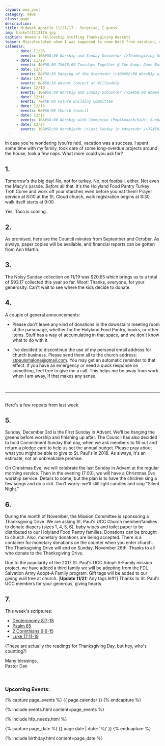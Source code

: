 ```yaml
---
layout: mwa_post
category: news
class: page
description:
title: Midweek Apostle 11/21/17 - Surprise, I guess.
img: baskets111317a.jpg
caption: Women's Fellowship Stuffing Thanksgiving Baskets
teaser: Miscalculated when I was supposed to come back from vacation, so here I am.
calendar: 
     - date: 11/26
       events: 10&#58;00 Worship and Sunday School<br />Thanksgiving Sunday<br />Christ the King Sunday
     - date: 11/28
       events: 4&#58;00-7&#58;00 Tuesdays Together @ Sue &amp; Dave Burlingham's house<br />2959 Schumacher Road, Malone, WI
     - date: 12/3
       events: 8&#58;30 Hanging of the Greens<br />10&#58;00 Worship with Communion<br />Kids' Sunday! <br />First Sunday in Advent<br /><strong>Commitment Sunday</strong>
     - date: 12/4
       events: 6&#58;30 Advent Concert at Willowdale
     - date: 12/10
       events: 10&#58;00 Worship and Sunday School<br />5&#58;00 Women's Fellowship Christmas Gathering @ Altona Restaurant
     - date: 12/11
       events: 7&#58;00 Future Building Committee
     - date: 12/13
       events: 6&#58;00 Church Council
     - date: 12/17
       events: 10&#58;00 Worship with Communion (Pew)&mdash;Kids' Sunday! <br />Noisy Sunday!
     - date: 12/24
       events: 10&#58;00 Worship<br />Last Sunday in Advent<br />7&#58;00 Christmas Eve Service
---
```


In case you're wondering (you're not), vacation was a success. I spent some time with my family, took care of some long-overdue projects around the house, took a few naps. What more could you ask for? <!--more-->

## 1.

Tomorrow's the big day! No, not for turkey. No, not football, either. Not even the Macy's parade. <em>Before</em> all that, it's the Holyland Food Pantry Turkey Trot! Come and work off your starches even before you eat them! Prayer service at 8:00 at the St. Cloud church, walk registration begins at 8:30, walk itself starts at 9:00.

Yes, Taco is coming.

## 2.

As promised, here are the Council minutes from September and October. As always, paper copies will be available, and financial reports can be gotten from Ann Martin.

## 3.

The Noisy Sunday collection on 11/19 was $20.65 which brings us to a total of $93.17 collected this year so far. Woot! Thanks, everyone, for your generosity. Can't wait to see where the kids decide to donate.

## 4.

A couple of general announcements:

- Please don't leave any kind of donations in the downstairs meeting room at the parsonage, whether for the Holyland Food Pantry, books, or other items. Stuff has a way of accumulating in that space, and we don't know what to do with it.

- I've decided to discontinue the use of my personal email address for church business. Please send them all to the church address: stpaulsmalone@gmail.com. You may get an automatic reminder to that effect. If you have an emergency or need a quick response on something, feel free to give me a call. This helps me be away from work when I am away, if that makes any sense.
<br />
<hr>
<br />
Here's a few repeats from last week:

## 5.

Sunday, December 3rd is the First Sunday in Advent. We'll be hanging the greens before worship and finishing up after. The Council has also decided to hold Commitment Sunday that day, when we ask members to fill out and return a pledge card to help us set the annual budget. Please pray about what you might be able to give to St. Paul's in 2018. As always, it's an estimate, not an unbreakable promise.

On Christmas Eve, we will celebrate the last Sunday in Advent at the regular morning service. Then in the evening (7:00), we will have a Christmas Eve worship service. Details to come, but the plan is to have the children sing a few songs and do a skit. Don't worry: we'll still light candles and sing "Silent Night."

## 6.

During the month of November, the Mission Committee is sponsoring a
Thanksgiving Drive. We are asking  St. Paul's UCC Church member/families 
to donate diapers (sizes 1, 4, 5, 6), baby wipes and toilet paper to be distributed to
our Holyland Food Pantry families. Donations can be brought to church. Also, monetary
donations are being accepted. There is a container for monetary donations on the 
counter when you enter church. The Thanksgiving Drive will end on Sunday, November 26th.
Thanks to all who donate to the Thanksgiving Drive.

Due to the popularity of the 2017 St. Paul's UCC Adopt-A-Family mission project, we have added a third family we will be adopting from the FDL Salvation Army Adopt-A Family program. Gift tags will be added to our giving wall tree at church. [**Update 11/21:** Any tags left?] Thanks to St. Paul's UCC members for your generous, giving hearts.

## 7.

This week's scriptures:

<ul>
  <li><a href="http://bible.oremus.org/?ql=378381097">Deuteronomy 8:7-18</a></li>
  <li><a href="http://bible.oremus.org/?ql=378381097">Psalm 65</a></li>
  <li><a href="http://bible.oremus.org/?ql=378381097">2 Corinthians 9:6-15</a></li>
  <li><a href="http://bible.oremus.org/?ql=378381097">Luke 17:11-19</a></li>
</ul>

(These are actually the readings for Thanksgiving Day, but hey, who's counting?)

<div class="blessings">Many blessings,<br />
Pastor Dan</div>
<br />
<br />
<div class="after-box">

<h3>Upcoming Events:</h3>
{% capture page_events %}
{{ page.calendar }}
{% endcapture %}

{% include events.html content=page_events %}

{% include hfp_needs.html %}

{% capture page_date %}
{{ page.date | date: '%j' }}
{% endcapture %}

{% include birthday.html content=page_date %}
